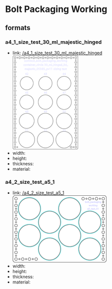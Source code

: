 # Bolt Packaging Working


## formats

### a4_1_size_test_30_ml_majestic_hinged
* link: [/a4_1_size_test_30_ml_majestic_hinged](a4_1_size_test_30_ml_majestic_hinged)  
![](a4_1_size_test_30_ml_majestic_hinged/working_300.png)  
* width:   
* height:   
* thickness:   
* material:   
 

### a4_2_size_test_a5_1
* link: [/a4_2_size_test_a5_1](a4_2_size_test_a5_1)  
![](a4_2_size_test_a5_1/working_300.png)  
* width:   
* height:   
* thickness:   
* material:   
 
